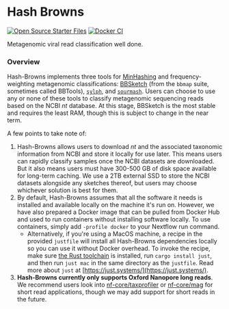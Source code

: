 # Hash Browns
[![Open Source Starter Files](https://github.com/nrminor/hash-browns/actions/workflows/open-source-starter.yaml/badge.svg)](https://github.com/nrminor/hash-browns/actions/workflows/open-source-starter.yaml) [![Docker CI](https://github.com/nrminor/hash-browns/actions/workflows/docker-image.yaml/badge.svg)](https://github.com/nrminor/hash-browns/actions/workflows/docker-image.yaml)

Metagenomic viral read classification well done.

### Overview
Hash-Browns implements three tools for [MinHashing]((https://en.wikipedia.org/wiki/MinHash)) and frequency-weighting metagenomic classifications: [BBSketch](https://www.biostars.org/p/234837/) (from the `bbmap` suite, sometimes called BBTools), [`sylph`](https://github.com/bluenote-1577/sylph), and [`sourmash`](https://github.com/sourmash-bio/sourmash). Users can choose to use any or none of these tools to classify metagenomic sequencing reads based on the NCBI _nt_ database. At this stage, BBSketch is the most stable and requires the least RAM, though this is subject to change in the near term. 

A few points to take note of:
1. Hash-Browns allows users to download _nt_ and the associated taxonomic information from NCBI and store it locally for use later. This means users can rapidly classify samples once the NCBI datasets are downloaded. But it also means users must have 300-500 GB of disk space available for long-term caching. We use a 2TB external SSD to store the NCBI datasets alongside any sketches thereof, but users may choose whichever solution is best for them.
2. By default, Hash-Browns assumes that all the software it needs is installed and available locally on the machine it's run on. However, we have also prepared a Docker image that can be pulled from Docker Hub and used to run containers without installing software locally. To use containers, simply add `-profile docker` to your Nextflow run command. 
   - Alternatively, if you're using a MacOS machine, a recipe in the provided `justfile` will install all Hash-Browns dependencies locally so you can use it without Docker overhead. To invoke the recipe, make sure [the Rust toolchain](https://www.rust-lang.org/tools/install) is installed, run `cargo install just`, and then run `just mac` in the same directory as the `justfile`. Read more about `just` at [https://just.systems/](https://just.systems/).
3. **Hash-Browns currently only supports Oxford Nanopore long reads**. We recommend users look into [nf-core/taxprofiler](https://nf-co.re/taxprofiler) or [nf-core/mag](https://nf-co.re/mag) for short read applications, though we may add support for short reads in the future.
